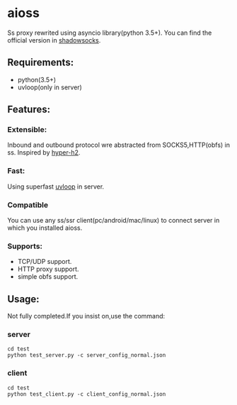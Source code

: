 # aioss
Ss proxy rewrited using asyncio library(python 3.5+).
You can find the official version in  [shadowsocks](https://github.com/shadowsocks/shadowsocks/tree/master).
 
## Requirements:
- python(3.5+)
- uvloop(only in server)

## Features:
### Extensible:
Inbound and outbound protocol wre abstracted from SOCKS5,HTTP(obfs)  in ss.
Inspired by [hyper-h2](https://hyper-h2.readthedocs.io/en/stable).
### Fast:
Using superfast [uvloop](https://github.com/MagicStack/uvloop) in server.
### Compatible
You can use any ss/ssr client(pc/android/mac/linux) to connect server in which you installed aioss.

### Supports:
- TCP/UDP support.
- HTTP proxy support.
- simple obfs support.

## Usage:
Not fully completed.If you insist on,use the command:
### server
	cd test
	python test_server.py -c server_config_normal.json
### client
	cd test
	python test_client.py -c client_config_normal.json
